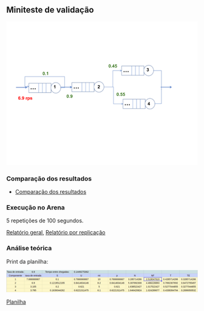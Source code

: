 ## Miniteste de validação

![](miniteste_validacao.png)

### Comparação dos resultados

* [Comparação dos resultados](https://docs.google.com/document/d/1bP5dStXWoPQJWOjoQFaD4m4BA41aAe4d2btSyAz0P9w/edit?usp=sharing)

### Execução no Arena

5 repetições de 100 segundos.

[Relatório geral](relatorio.pdf), [Relatório por replicação](relatorio_por_replicacao.pdf)

### Análise teórica

Print da planilha:

![](planilha.png)


[Planilha](https://docs.google.com/spreadsheets/d/13dRxwPDSOyrS1W-dvfQ4wxaxE2ltN8iHrgc7BdUZeKE/edit?usp=sharing)

